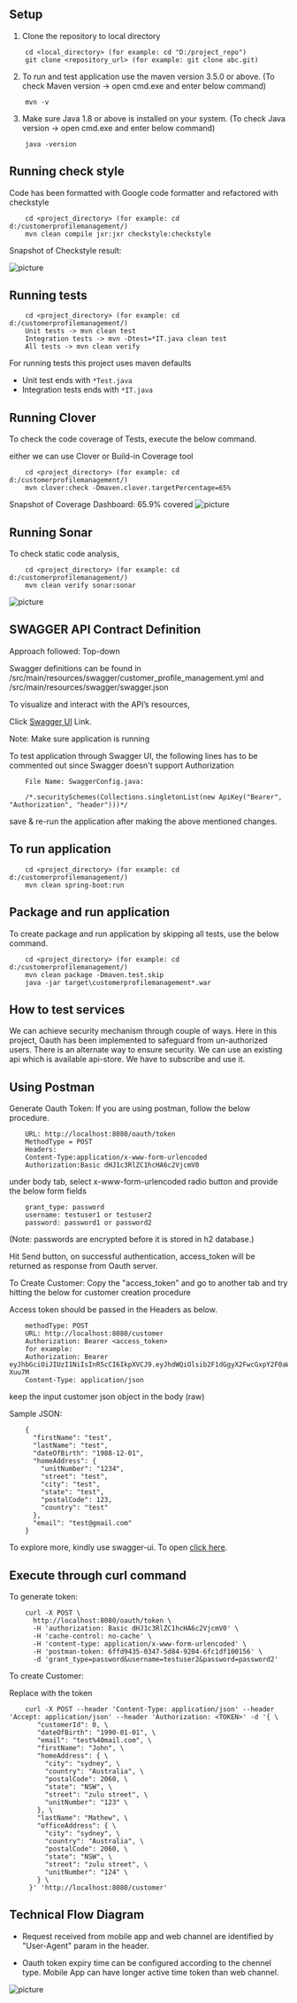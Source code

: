 ## Setup

1. Clone the repository to local directory

```
	cd <local_directory> (for example: cd "D:/project_repo")
	git clone <repository_url> (for example: git clone abc.git)
```
2. To run and test application use the maven version 3.5.0 or above. (To check Maven version -> open cmd.exe and enter below command)
	
```
	mvn -v
```
3. Make sure Java 1.8 or above is installed on your system. (To check Java version -> open cmd.exe and enter below command)

```
	java -version
```

## Running check style
Code has been formatted with Google code formatter and refactored with checkstyle
	
```
	cd <project_directory> (for example: cd d:/customerprofilemanagement/)
	mvn clean compile jxr:jxr checkstyle:checkstyle
```
Snapshot of Checkstyle result:

![picture](checkstyle_results.PNG "CheckStyle result")

## Running tests
```
	cd <project_directory> (for example: cd d:/customerprofilemanagement/)
	Unit tests -> mvn clean test
	Integration tests -> mvn -Dtest=*IT.java clean test
	All tests -> mvn clean verify
```
For running tests this project uses maven defaults
 - Unit test ends with `*Test.java`
 - Integration tests ends with `*IT.java`

## Running Clover
To check the code coverage of Tests, execute the below command.

either we can use Clover or Build-in Coverage tool

```
	cd <project_directory> (for example: cd d:/customerprofilemanagement/)
	mvn clover:check -Dmaven.clover.targetPercentage=65%
```
Snapshot of Coverage Dashboard: 65.9% covered
![picture](code_coverage.PNG "Coverage Result")

## Running Sonar
To check static code analysis,

```
	cd <project_directory> (for example: cd d:/customerprofilemanagement/)
	mvn clean verify sonar:sonar
```
![picture](Sonar_Qube.PNG "Sonar Result")

## SWAGGER API Contract Definition

Approach followed: Top-down

Swagger definitions can be found in /src/main/resources/swagger/customer_profile_management.yml 
and /src/main/resources/swagger/swagger.json

To visualize and interact with the API’s resources, 

Click [Swagger UI](http://localhost:8080/swagger-ui.html) Link. 
	
Note: Make sure application is running

To test application through Swagger UI, the following lines has to be commented out since Swagger doesn't support Authorization

```
	File Name: SwaggerConfig.java:
	
	/*.securitySchemes(Collections.singletonList(new ApiKey("Bearer", "Authorization", "header")))*/
```
save & re-run the application after making the above mentioned changes.


## To run application
```
	cd <project_directory> (for example: cd d:/customerprofilemanagement/)
	mvn clean spring-boot:run
```

## Package and run application
To create package and run application by skipping all tests, use the below command.

```
	cd <project_directory> (for example: cd d:/customerprofilemanagement/)
	mvn clean package -Dmaven.test.skip
	java -jar target\customerprofilemanagement*.war
```
## How to test services
We can achieve security mechanism through couple of ways.  Here in this project, Oauth has been implemented to safeguard from un-authorized users.
There is an alternate way to ensure security.  We can use an existing api which is available api-store. We have to subscribe and use it. 

## Using Postman

Generate Oauth Token:
If you are using postman, follow the below procedure.
	
```
	URL: http://localhost:8080/oauth/token
	MethodType = POST
	Headers:
	Content-Type:application/x-www-form-urlencoded
	Authorization:Basic dHJ1c3RlZC1hcHA6c2VjcmV0
```
under body tab, select x-www-form-urlencoded radio button and provide the below form fields
	
```
	grant_type: password
	username: testuser1 or testuser2
	password: password1 or password2 
```
(Note: passwords are encrypted before it is stored in h2 database.)
	
Hit Send button, on successful authentication, access_token will be returned as response from Oauth server.


To Create Customer:
Copy the "access_token" and go to another tab and try hitting the below for customer creation procedure

Access token should be passed in the Headers as below.

```
	methodType: POST
	URL: http://localhost:8080/customer
	Authorization: Bearer <access_token> 
	for example: 
	Authorization: Bearer eyJhbGciOiJIUzI1NiIsInR5cCI6IkpXVCJ9.eyJhdWQiOlsib2F1dGgyX2FwcGxpY2F0aW9uIl0sInVzZXJfbmFtZSI6InRlc3R1c2VyMiIsInNjb3BlIjpbInJlYWQiLCJ3cml0ZSJdLCJleHAiOjE1NDc3MDAwNzEsImF1dGhvcml0aWVzIjpbIlJPTEVfVVNFUiJdLCJqdGkiOiIwMTBlZmVlYy1lZDE1LTQ4YzktYWJlOS04OTllNGZiMWU5MGQiLCJjbGllbnRfaWQiOiJ0cnVzdGVkLWFwcCJ9.wlnm0oGLlI8P0HmyMLWCSyW_-3J0bxFn4lngd-Xuu7M
	Content-Type: application/json
```
keep the input customer json object in the body (raw) 

Sample JSON:

```
	{
	  "firstName": "test",
	  "lastName": "test",
	  "dateOfBirth": "1988-12-01",
	  "homeAddress": {
	    "unitNumber": "1234",
	    "street": "test",
	    "city": "test",
	    "state": "test",
	    "postalCode": 123,
	    "country": "test"
	  },
	  "email": "test@gmail.com"
	}
```

To explore more, kindly use swagger-ui. To open [click here](http://localhost:8080/swagger-ui.html).

## Execute through curl command
To generate token:

```
	curl -X POST \
	  http://localhost:8080/oauth/token \
	  -H 'authorization: Basic dHJ1c3RlZC1hcHA6c2VjcmV0' \
	  -H 'cache-control: no-cache' \
	  -H 'content-type: application/x-www-form-urlencoded' \
	  -H 'postman-token: 6ffd9435-0347-5d84-9204-6fc1df100156' \
	  -d 'grant_type=password&username=testuser2&password=password2'
```

To create Customer:

Replace <TOKEN> with the token

```
	curl -X POST --header 'Content-Type: application/json' --header 'Accept: application/json' --header 'Authorization: <TOKEN>' -d '{ \ 
	   "customerId": 0, \ 
	   "dateOfBirth": "1990-01-01", \ 
	   "email": "test%40mail.com", \ 
	   "firstName": "John", \ 
	   "homeAddress": { \ 
	     "city": "sydney", \ 
	     "country": "Australia", \ 
	     "postalCode": 2060, \ 
	     "state": "NSW", \ 
	     "street": "zulu street", \ 
	     "unitNumber": "123" \ 
	   }, \ 
	   "lastName": "Mathew", \ 
	   "officeAddress": { \ 
	     "city": "sydney", \ 
	     "country": "Australia", \ 
	     "postalCode": 2060, \ 
	     "state": "NSW", \ 
	     "street": "zulu street", \ 
	     "unitNumber": "124" \ 
	   } \ 
	 }' 'http://localhost:8080/customer'
```

## Technical Flow Diagram

 - Request received from mobile app and web channel are identified by "User-Agent" param in the header.

 - Oauth token expiry time can be configured according to the chennel type.  Mobile App can have longer active time token than web channel.
  
![picture](Technical_Design.PNG "Technical Design")

